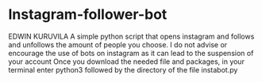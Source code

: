 # Instagram-follower-bot
EDWIN KURUVILA
A simple python script that opens instagram and follows and unfollows the amount of people you choose.
I do not advise or encourage the use of bots on instagram as it can lead to the suspension of your account
Once you download the needed file and packages, in your terminal enter python3 followed by the directory of the file instabot.py

